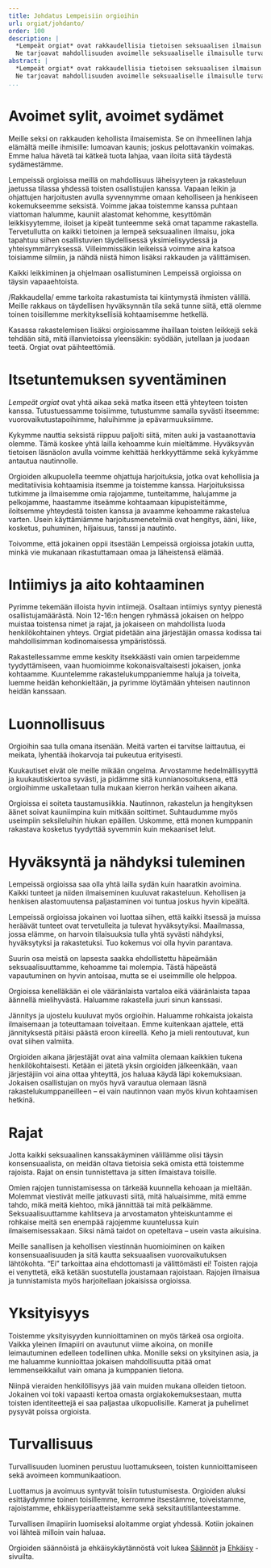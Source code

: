 ```yaml
---
title: Johdatus Lempeisiin orgioihin
url: orgiat/johdanto/
order: 100
description: |
  *Lempeät orgiat* ovat rakkaudellisia tietoisen seksuaalisen ilmaisun tapahtumia.
  Ne tarjoavat mahdollisuuden avoimelle seksuaaliselle ilmaisulle turvallisessa tilassa yhdessä toisten kanssa.
abstract: |
  *Lempeät orgiat* ovat rakkaudellisia tietoisen seksuaalisen ilmaisun tapahtumia.
  Ne tarjoavat mahdollisuuden avoimelle seksuaaliselle ilmaisulle turvallisessa tilassa yhdessä toisten kanssa.
...
```


# Avoimet sylit, avoimet sydämet

Meille seksi on rakkauden kehollista ilmaisemista.
Se on ihmeellinen lahja elämältä meille ihmisille: lumoavan kaunis; joskus pelottavankin voimakas.
Emme halua hävetä tai kätkeä tuota lahjaa, vaan iloita siitä täydestä sydämestämme.

Lempeissä orgioissa meillä on mahdollisuus läheisyyteen ja rakasteluun jaetussa tilassa yhdessä toisten osallistujien kanssa.
Vapaan leikin ja ohjattujen harjoitusten avulla syvennymme omaan keholliseen ja henkiseen kokemukseemme seksistä.
Voimme jakaa toistemme kanssa puhtaan viattoman halumme, kauniit alastomat kehomme, kesyttömän leikkisyytemme, iloiset ja kipeät tunteemme sekä omat tapamme rakastella.
Tervetullutta on kaikki tietoinen ja lempeä seksuaalinen ilmaisu, joka tapahtuu siihen osallistuvien täydellisessä yksimielisyydessä ja yhteisymmärryksessä.
Villeimmissäkin leikeissä voimme aina katsoa toisiamme silmiin, ja nähdä niistä himon lisäksi rakkauden ja välittämisen.

Kaikki leikkiminen ja ohjelmaan osallistuminen Lempeissä orgioissa on täysin vapaaehtoista.

/Rakkaudella/ emme tarkoita rakastumista tai kiintymystä ihmisten välillä.
Meille rakkaus on täydellisen hyväksynnän tila sekä tunne siitä, että olemme toinen toisillemme merkityksellisiä kohtaamisemme hetkellä.

Kasassa rakastelemisen lisäksi orgioissamme ihaillaan toisten leikkejä sekä tehdään sitä, mitä illanvietoissa yleensäkin: syödään, jutellaan ja juodaan teetä.
Orgiat ovat päihteettömiä.

# Itsetuntemuksen syventäminen

*Lempeät orgiat* ovat yhtä aikaa sekä matka itseen että yhteyteen toisten kanssa.
Tutustuessamme toisiimme, tutustumme samalla syvästi itseemme: vuorovaikutustapoihimme, haluihimme ja epävarmuuksiimme.

Kykymme nauttia seksistä riippuu paljolti siitä, miten auki ja vastaanottavia olemme.
Tämä koskee yhtä lailla kehoamme kuin mieltämme.
Hyväksyvän tietoisen läsnäolon avulla voimme kehittää herkkyyttämme sekä kykyämme antautua nautinnolle.

Orgioiden alkupuolella teemme ohjattuja harjoituksia, jotka ovat kehollisia ja meditatiivisia kohtaamisia itsemme ja toistemme kanssa.
Harjoituksissa tutkimme ja ilmaisemme omia rajojamme, tunteitamme, halujamme ja pelkojamme, haastamme itseämme kohtaamaan kipupisteitämme, iloitsemme yhteydestä toisten kanssa ja avaamme kehoamme rakastelua varten.
Usein käyttämiämme harjoitusmenetelmiä ovat hengitys, ääni, liike, kosketus, puhuminen, hiljaisuus, tanssi ja nautinto.

Toivomme, että jokainen oppii itsestään Lempeissä orgioissa jotakin uutta, minkä vie mukanaan rikastuttamaan omaa ja läheistensä elämää.

# Intiimiys ja aito kohtaaminen

Pyrimme tekemään illoista hyvin intiimejä.
Osaltaan intiimiys syntyy pienestä osallistujamäärästä.
Noin 12-16:n hengen ryhmässä jokaisen on helppo muistaa toistensa nimet ja rajat, ja jokaiseen on mahdollista luoda henkilökohtainen yhteys.
Orgiat pidetään aina järjestäjän omassa kodissa tai mahdollisimman kodinomaisessa ympäristössä.

Rakastellessamme emme keskity itsekkäästi vain omien tarpeidemme tyydyttämiseen, vaan huomioimme kokonaisvaltaisesti jokaisen, jonka kohtaamme.
Kuuntelemme rakastelukumppaniemme haluja ja toiveita, luemme heidän kehonkieltään, ja pyrimme löytämään yhteisen nautinnon heidän kanssaan.

# Luonnollisuus

Orgioihin saa tulla omana itsenään.
Meitä varten ei tarvitse laittautua, ei meikata, lyhentää ihokarvoja tai pukeutua erityisesti.

Kuukautiset eivät ole meille mikään ongelma.
Arvostamme hedelmällisyyttä ja kuukautiskiertoa syvästi, ja pidämme sitä kunnianosoituksena, että orgioihimme uskalletaan tulla mukaan kierron herkän vaiheen aikana.

Orgioissa ei soiteta taustamusiikkia.
Nautinnon, rakastelun ja hengityksen äänet soivat kauniimpina kuin mitkään soittimet.
Suhtaudumme myös useimpiin seksileluihin hiukan epäillen.
Uskomme, että monen kumppanin rakastava kosketus tyydyttää syvemmin kuin mekaaniset lelut.

# Hyväksyntä ja nähdyksi tuleminen

Lempeissä orgioissa saa olla yhtä lailla sydän kuin haaratkin avoimina.
Kaikki tunteet ja niiden ilmaiseminen kuuluvat rakasteluun.
Kehollisen ja henkisen alastomuutensa paljastaminen voi tuntua joskus hyvin kipeältä.

Lempeissä orgioissa jokainen voi luottaa siihen, että kaikki itsessä ja muissa heräävät tunteet ovat tervetulleita ja tulevat hyväksytyiksi.
Maailmassa, jossa elämme, on harvoin tilaisuuksia tulla yhtä syvästi nähdyksi, hyväksytyksi ja rakastetuksi.
Tuo kokemus voi olla hyvin parantava.

Suurin osa meistä on lapsesta saakka ehdollistettu häpeämään seksuaalisuuttamme, kehoamme tai molempia.
Tästä häpeästä vapautuminen on hyvin antoisaa, mutta se ei useimmille ole helppoa.

Orgioissa kenelläkään ei ole vääränlaista vartaloa eikä vääränlaista tapaa äännellä mielihyvästä.
Haluamme rakastella juuri sinun kanssasi.

Jännitys ja ujostelu kuuluvat myös orgioihin.
Haluamme rohkaista jokaista ilmaisemaan ja toteuttamaan toiveitaan.
Emme kuitenkaan ajattele, että jännityksestä pitäisi päästä eroon kiireellä.
Keho ja mieli rentoutuvat, kun ovat siihen valmiita.

Orgioiden aikana järjestäjät ovat aina valmiita olemaan kaikkien tukena henkilökohtaisesti.
Ketään ei jätetä yksin orgioiden jälkeenkään, vaan järjestäjiin voi aina ottaa yhteyttä, jos haluaa käydä läpi kokemuksiaan.
Jokaisen osallistujan on myös hyvä varautua olemaan läsnä rakastelukumppaneilleen – ei vain nautinnon vaan myös kivun kohtaamisen hetkinä.

# Rajat

Jotta kaikki seksuaalinen kanssakäyminen välillämme olisi täysin konsensuaalista, on meidän oltava tietoisia sekä omista että toistemme rajoista.
Rajat on ensin tunnistettava ja sitten ilmaistava toisille.

Omien rajojen tunnistamisessa on tärkeää kuunnella kehoaan ja mieltään.
Molemmat viestivät meille jatkuvasti siitä, mitä haluaisimme, mitä emme tahdo, mikä meitä kiehtoo, mikä jännittää tai mitä pelkäämme.
Seksuaalisuuttamme kahlitseva ja arvostamaton yhteiskuntamme ei rohkaise meitä sen enempää rajojemme kuuntelussa kuin ilmaisemisessakaan.
Siksi nämä taidot on opeteltava – usein vasta aikuisina.

Meille sanallisen ja kehollisen viestinnän huomioiminen on kaiken konsensuaalisuuden ja sitä kautta seksuaalisen vuorovaikutuksen lähtökohta.
“Ei” tarkoittaa aina ehdottomasti ja välittömästi ei!
Toisten rajoja ei venyttetä, eikä ketään suostutella joustamaan rajoistaan.
Rajojen ilmaisua ja tunnistamista myös harjoitellaan jokaisissa orgioissa.

# Yksityisyys

Toistemme yksityisyyden kunnioittaminen on myös tärkeä osa orgioita.
Vaikka yleinen ilmapiiri on avautunut viime aikoina, on monille leimautuminen edelleen todellinen uhka.
Monille seksi on yksityinen asia, ja me haluamme kunnioittaa jokaisen mahdollisuutta pitää omat lemmenseikkailut vain omana ja kumppanien tietona.

Niinpä vieraiden henkilöllisyys jää vain muiden mukana olleiden tietoon.
Jokainen voi toki vapaasti kertoa omasta orgiakokemuksestaan, mutta toisten identiteettejä ei saa paljastaa ulkopuolisille.
Kamerat ja puhelimet pysyvät poissa orgioista.

# Turvallisuus

Turvallisuuden luominen perustuu luottamukseen, toisten kunnioittamiseen sekä avoimeen kommunikaatioon.

Luottamus ja avoimuus syntyvät toisiin tutustumisesta.
Orgioiden aluksi esittäydymme toinen toisillemme, kerromme itsestämme, toiveistamme, rajoistamme, ehkäisyperiaatteistamme sekä seksitautitilanteestamme.

Turvallisen ilmapiirin luomiseksi aloitamme orgiat yhdessä.
Kotiin jokainen voi lähteä milloin vain haluaa.

Orgioiden säännöistä ja ehkäisykäytännöstä voit lukea [Säännöt][rules] ja [Ehkäisy][protection] -sivuilta.

[rules]: ../säännöt/
[protection]: ../ehkäisy/
